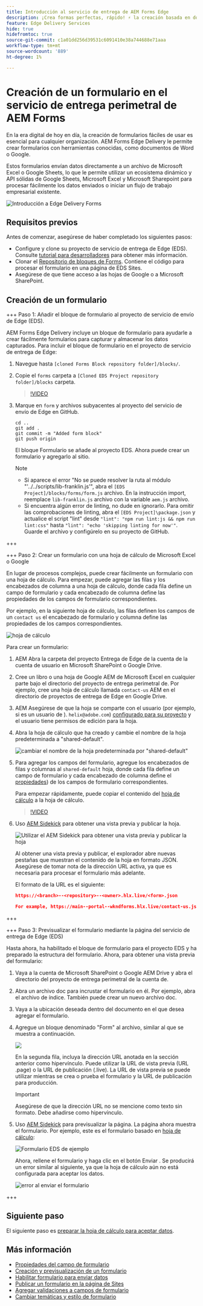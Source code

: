 ```yaml
---
title: Introducción al servicio de entrega de AEM Forms Edge
description: ¡Crea formas perfectas, rápido! ⚡ la creación basada en documentos de AEM Forms Edge Delivery = una velocidad increíble y formularios compatibles con SEO para usuarios y motores de búsqueda más felices.
feature: Edge Delivery Services
hide: true
hidefromtoc: true
source-git-commit: c1a01dd256d39531c6091410e38a744688e71aaa
workflow-type: tm+mt
source-wordcount: '889'
ht-degree: 1%

---
```



# Creación de un formulario en el servicio de entrega perimetral de AEM Forms

En la era digital de hoy en día, la creación de formularios fáciles de usar es esencial para cualquier organización. AEM Forms Edge Delivery le permite crear formularios con herramientas conocidas, como documentos de Word o Google.

Estos formularios envían datos directamente a un archivo de Microsoft Excel o Google Sheets, lo que le permite utilizar un ecosistema dinámico y API sólidas de Google Sheets, Microsoft Excel y Microsoft Sharepoint para procesar fácilmente los datos enviados o iniciar un flujo de trabajo empresarial existente.

![Introducción a Edge Delivery Forms](/help/edge/assets/getting-started-with-eds-forms.png)


## Requisitos previos

Antes de comenzar, asegúrese de haber completado los siguientes pasos:

* Configure y clone su proyecto de servicio de entrega de Edge (EDS). Consulte [tutorial para desarrolladores](https://www.aem.live/developer/tutorial) para obtener más información.
* Clonar el [Repositorio de bloques de Forms](https://github.com/adobe/afb). Contiene el código para procesar el formulario en una página de EDS Sites.
* Asegúrese de que tiene acceso a las hojas de Google o a Microsoft SharePoint.


## Creación de un formulario

+++ Paso 1: Añadir el bloque de formulario al proyecto de servicio de envío de Edge (EDS).

AEM Forms Edge Delivery incluye un bloque de formulario para ayudarle a crear fácilmente formularios para capturar y almacenar los datos capturados. Para incluir el bloque de formulario en el proyecto de servicio de entrega de Edge:

1. Navegue hasta `[cloned Forms Block repository folder]/blocks/`.

1. Copie el `forms` carpeta a `[Cloned EDS Project repository folder]/blocks` carpeta.

   >[!VIDEO](https://video.tv.adobe.com/v/3427487?quality=12&learn=on)

1. Marque en `form` y archivos subyacentes al proyecto del servicio de envío de Edge en GitHub.

   ```Shell
   cd ..
   git add .
   git commit -m "Added form block"
   git push origin
   ```

   El bloque Formulario se añade al proyecto EDS. Ahora puede crear un formulario y agregarlo al sitio.

   >[!NOTE]
   >
   > * Si aparece el error &quot;No se puede resolver la ruta al módulo &quot;&#39;../../scripts/lib-franklin.js&#39;&quot;, abra el `[EDS Project]/blocks/forms/form.js` archivo. En la instrucción import, reemplace `lib-franklin.js` archivo con la variable `aem.js` archivo.
   > * Si encuentra algún error de linting, no dude en ignorarlo. Para omitir las comprobaciones de linting, abra el `[EDS Project]\package.json` y actualice el script &quot;lint&quot; desde `"lint": "npm run lint:js && npm run lint:css"` hasta `"lint": "echo 'skipping linting for now'"`. Guarde el archivo y configúrelo en su proyecto de GitHub.

+++

+++ Paso 2: Crear un formulario con una hoja de cálculo de Microsoft Excel o Google


En lugar de procesos complejos, puede crear fácilmente un formulario con una hoja de cálculo. Para empezar, puede agregar las filas y los encabezados de columna a una hoja de cálculo, donde cada fila define un campo de formulario y cada encabezado de columna define las propiedades de los campos de formulario correspondientes.

Por ejemplo, en la siguiente hoja de cálculo, las filas definen los campos de un `contact us` el encabezado de formulario y columna define las propiedades de los campos correspondientes.

![hoja de cálculo](/help/edge/assets/contact-us-form-spreadsheet.png)

Para crear un formulario:

1. AEM Abra la carpeta del proyecto Entrega de Edge de la cuenta de la cuenta de usuario en Microsoft SharePoint o Google Drive.

1. Cree un libro o una hoja de Google AEM de Microsoft Excel en cualquier parte bajo el directorio del proyecto de entrega perimetral de. Por ejemplo, cree una hoja de cálculo llamada `contact-us` AEM en el directorio de proyectos de entrega de Edge en Google Drive.

1. AEM Asegúrese de que la hoja se comparte con el usuario (por ejemplo, si es un usuario de ). `helix@adobe.com`) [configurado para su proyecto](https://www.aem.live/docs/setup-customer-sharepoint) y el usuario tiene permisos de edición para la hoja.

1. Abra la hoja de cálculo que ha creado y cambie el nombre de la hoja predeterminada a &quot;shared-default&quot;.

   ![cambiar el nombre de la hoja predeterminada por &quot;shared-default&quot;](/help/edge/assets/rename-sheet-to-shared-default.png)

1. Para agregar los campos del formulario, agregue los encabezados de filas y columnas al `shared-default` hoja, donde cada fila define un campo de formulario y cada encabezado de columna define el [propiedades](/help/edge/docs/forms/eds-form-field-properties)) de los campos de formulario correspondientes.

   Para empezar rápidamente, puede copiar el contenido del [hoja de cálculo](https://docs.google.com/spreadsheets/d/12jvYjo1a3GOV30IqPY6_7YaCQtUmzWpFhoiOHDcjB28/edit?usp=drive_link) a la hoja de cálculo.

   >[!VIDEO](https://video.tv.adobe.com/v/3427468?quality=12&learn=on)

1. Uso [AEM Sidekick](https://www.aem.live/developer/tutorial#preview-and-publish-your-content) para obtener una vista previa y publicar la hoja.

   ![Utilizar el AEM Sidekick para obtener una vista previa y publicar la hoja](/help/edge/assets/preview-form.png)

   Al obtener una vista previa y publicar, el explorador abre nuevas pestañas que muestran el contenido de la hoja en formato JSON. Asegúrese de tomar nota de la dirección URL activa, ya que es necesaria para procesar el formulario más adelante.

   El formato de la URL es el siguiente:

   ```JSON
   https://<branch>--<repository>--<owner>.hlx.live/<form>.json
   
   For example, https://main--portal--wkndforms.hlx.live/contact-us.json
   ```

+++

+++ Paso 3: Previsualizar el formulario mediante la página del servicio de entrega de Edge (EDS)


Hasta ahora, ha habilitado el bloque de formulario para el proyecto EDS y ha preparado la estructura del formulario. Ahora, para obtener una vista previa del formulario:

1. Vaya a la cuenta de Microsoft SharePoint o Google AEM Drive y abra el directorio del proyecto de entrega perimetral de la cuenta de.

1. Abra un archivo doc para incrustar el formulario en él. Por ejemplo, abra el archivo de índice. También puede crear un nuevo archivo doc.

1. Vaya a la ubicación deseada dentro del documento en el que desea agregar el formulario.

1. Agregue un bloque denominado &quot;Form&quot; al archivo, similar al que se muestra a continuación.

   ![](/help/edge/assets/form-block-in-sites-page-example.png)

   En la segunda fila, incluya la dirección URL anotada en la sección anterior como hipervínculo. Puede utilizar la URL de vista previa (URL .page) o la URL de publicación (.live). La URL de vista previa se puede utilizar mientras se crea o prueba el formulario y la URL de publicación para producción.

   >[!IMPORTANT]
   >
   >
   > Asegúrese de que la dirección URL no se mencione como texto sin formato. Debe añadirse como hipervínculo.

1. Uso [AEM Sidekick](https://www.aem.live/developer/tutorial#preview-and-publish-your-content) para previsualizar la página. La página ahora muestra el formulario. Por ejemplo, este es el formulario basado en [hoja de cálculo](https://docs.google.com/spreadsheets/d/12jvYjo1a3GOV30IqPY6_7YaCQtUmzWpFhoiOHDcjB28/edit?usp=drive_link):


   ![Formulario EDS de ejemplo](/help/edge/assets/eds-form.png)

   Ahora, rellene el formulario y haga clic en el botón Enviar . Se producirá un error similar al siguiente, ya que la hoja de cálculo aún no está configurada para aceptar los datos.

   ![error al enviar el formulario](/help/edge/assets/form-error.png)

+++


## Siguiente paso

El siguiente paso es [preparar la hoja de cálculo para aceptar datos](/help/edge/docs/forms/submit-forms.md).



## Más información

* [Propiedades del campo de formulario](/help/edge/docs/forms/eds-form-field-properties)
* [Creación y previsualización de un formulario](/help/edge/docs/forms/create-forms.md)
* [Habilitar formulario para enviar datos](/help/edge/docs/forms/submit-forms.md)
* [Publicar un formulario en la página de Sites](/help/edge/docs/forms/publish-eds-forms.md)
* [Agregar validaciones a campos de formulario](/help/edge/docs/forms/validate-forms.md)
* [Cambiar temáticas y estilo de formulario](/help/edge/docs/forms/style-theme-forms.md)
